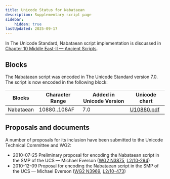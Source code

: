 ```yaml
---
title: Unicode Status for Nabataean
description: Supplementary script page
sidebar:
    hidden: true
lastUpdated: 2025-09-17
---
```


In The Unicode Standard, Nabataean script implementation is discussed in [Chapter 10 Middle East-II — Ancient Scripts](https://www.unicode.org/versions/latest/core-spec/chapter-10/#G29596).

## Blocks

The Nabataean script was encoded in The Unicode Standard version 7.0. The script is now encoded in the following block:

| Blocks | Character Range | Added in Unicode Version | Unicode chart |
| ------ | --------------- | ------------------------ | ------------- |
| Nabataean   | 10880..108AF | 7.0 | [U10880.pdf](http://www.unicode.org/charts/PDF/U10880.pdf) |

## Proposals and documents

A number of proposals for its inclusion have been submitted to the Unicode Technical Committee and WG2:
- 2010-07-25 Preliminary proposal for encoding the Nabataean script in the SMP of the UCS — Michael Everson ([WG2 N3875](https://www.unicode.org/wg2/docs/n3875.pdf), [L2/10-294](http://www.unicode.org/cgi-bin/GetMatchingDocs.pl?L2/10-294))
- 2010-12-09 Proposal for encoding the Nabataean script in the SMP of the UCS — Michael Everson  ([WG2 N3969](https://www.unicode.org/wg2/docs/n3969.pdf), [L2/10-473](http://www.unicode.org/cgi-bin/GetMatchingDocs.pl?L2/10-473))
